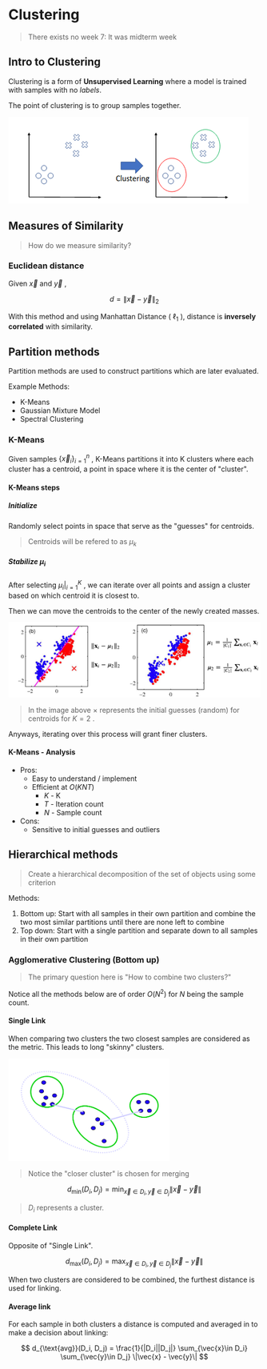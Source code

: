# Clustering

> There exists no week 7: It was midterm week

## Intro to Clustering
Clustering is a form of **Unsupervised Learning** where a model is trained with samples with no *labels*. 

The point of clustering is to group samples together.

![intro_to_clustering](../img/intro_to_clustering.png)

## Measures of Similarity
> How do we measure similarity?

### Euclidean distance
Given $\vec{x}$ and $\vec{y}$ ,

$$
d = \|\vec{x} - \vec{y}\|_2 
$$

With this method and using Manhattan Distance ( $\ell_1$ ), distance is **inversely correlated** with similarity.

## Partition methods
Partition methods are used to construct partitions which are later evaluated. 

Example Methods:
+ K-Means
+ Gaussian Mixture Model
+ Spectral Clustering

### K-Means

Given samples $\{\vec{x}_i\}_{i=1}^{n}$ , K-Means partitions it into K clusters where each cluster has a centroid, a point in space where it is the center of "cluster". 

#### K-Means steps
##### Initialize 
Randomly select points in space that serve as the "guesses" for centroids.

> Centroids will be refered to as $\mu_k$

##### Stabilize $\mu_i$ 

After selecting $\mu_i\biggr|_{i=1}^K$ , we can iterate over all points and assign a cluster based on which centroid it is closest to. 

Then we can move the centroids to the center of the newly created masses. 

![k-means-stablize](../img/k-means-stablize.png)

> In the image above $\times$ represents the initial guesses (random) for centroids for $K=2$ . 

Anyways, iterating over this process will grant finer clusters. 

#### K-Means - Analysis
+ Pros:
	+ Easy to understand / implement
	+ Efficient at $O(KNT)$
		+ $K$ - K
		+ $T$ - Iteration count
		+ $N$ - Sample count
+ Cons:
	+ Sensitive to initial guesses and outliers


## Hierarchical methods
> Create a hierarchical decomposition of the set of objects using some criterion

Methods:
1. Bottom up: Start with all samples in their own partition and combine the two most similar partitions until there are none left to combine
2. Top down: Start with a single partition and separate down to all samples in their own partition 

### Agglomerative Clustering (Bottom up) 

> The primary question here is "How to combine two clusters?"

Notice all the methods below are of order $O(N^2)$ for $N$ being the sample count. 

#### Single Link
When comparing two clusters the two closest samples are considered as the metric. This leads to long "skinny" clusters.

![single_link](../img/single_link.png)

> Notice the "closer cluster" is chosen for merging

$$
d_{\min}(D_i, D_j) = \min_{\vec{x}\in D_i, \vec{y}\in D_j} \|\vec{x} - \vec{y}\|
$$

> $D_i$ represents a cluster.

#### Complete Link

Opposite of "Single Link". 

$$
d_{\max}(D_i, D_j) = \max_{\vec{x}\in D_i, \vec{y}\in D_j} \|\vec{x} - \vec{y}\|
$$

When two clusters are considered to be combined, the furthest distance is used for linking. 

#### Average link
For each sample in both clusters a distance is computed and averaged in to make a decision about linking:

$$
d_{\text{avg}}(D_i, D_j) =  \frac{1}{|D_i||D_j|} \sum_{\vec{x}\in D_i} \sum_{\vec{y}\in D_j} \|\vec{x} - \vec{y}\|
$$

